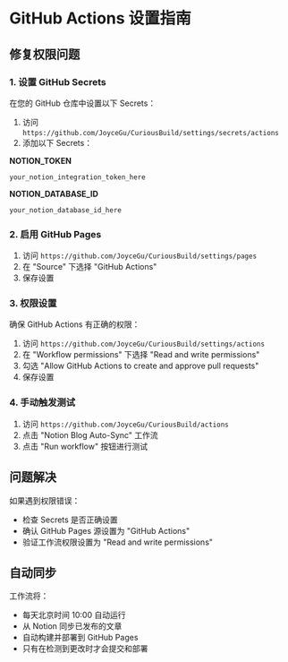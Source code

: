 # GitHub Actions 设置指南

## 修复权限问题

### 1. 设置 GitHub Secrets

在您的 GitHub 仓库中设置以下 Secrets：

1. 访问 `https://github.com/JoyceGu/CuriousBuild/settings/secrets/actions`
2. 添加以下 Secrets：

**NOTION_TOKEN**
```
your_notion_integration_token_here
```

**NOTION_DATABASE_ID**
```
your_notion_database_id_here
```

### 2. 启用 GitHub Pages

1. 访问 `https://github.com/JoyceGu/CuriousBuild/settings/pages`
2. 在 "Source" 下选择 "GitHub Actions"
3. 保存设置

### 3. 权限设置

确保 GitHub Actions 有正确的权限：

1. 访问 `https://github.com/JoyceGu/CuriousBuild/settings/actions`
2. 在 "Workflow permissions" 下选择 "Read and write permissions"
3. 勾选 "Allow GitHub Actions to create and approve pull requests"
4. 保存设置

### 4. 手动触发测试

1. 访问 `https://github.com/JoyceGu/CuriousBuild/actions`
2. 点击 "Notion Blog Auto-Sync" 工作流
3. 点击 "Run workflow" 按钮进行测试

## 问题解决

如果遇到权限错误：
- 检查 Secrets 是否正确设置
- 确认 GitHub Pages 源设置为 "GitHub Actions"
- 验证工作流权限设置为 "Read and write permissions"

## 自动同步

工作流将：
- 每天北京时间 10:00 自动运行
- 从 Notion 同步已发布的文章
- 自动构建并部署到 GitHub Pages
- 只有在检测到更改时才会提交和部署


